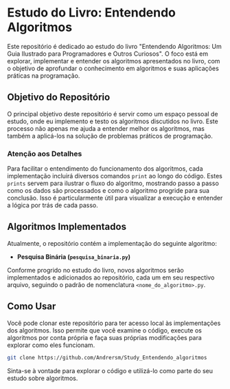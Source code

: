 
# Estudo do Livro: Entendendo Algoritmos

Este repositório é dedicado ao estudo do livro "Entendendo Algoritmos: Um Guia Ilustrado para Programadores e Outros Curiosos". O foco está em explorar, implementar e entender os algoritmos apresentados no livro, com o objetivo de aprofundar o conhecimento em algoritmos e suas aplicações práticas na programação.


## Objetivo do Repositório

O principal objetivo deste repositório é servir como um espaço pessoal de estudo, onde eu implemento e testo os algoritmos discutidos no livro. Este processo não apenas me ajuda a entender melhor os algoritmos, mas também a aplicá-los na solução de problemas práticos de programação.

### Atenção aos Detalhes

Para facilitar o entendimento do funcionamento dos algoritmos, cada implementação incluirá diversos comandos `print` ao longo do código. Estes `prints` servem para ilustrar o fluxo do algoritmo, mostrando passo a passo como os dados são processados e como o algoritmo progride para sua conclusão. Isso é particularmente útil para visualizar a execução e entender a lógica por trás de cada passo.

## Algoritmos Implementados

Atualmente, o repositório contém a implementação do seguinte algoritmo:

- **Pesquisa Binária (`pesquisa_binaria.py`)**

Conforme progrido no estudo do livro, novos algoritmos serão implementados e adicionados ao repositório, cada um em seu respectivo arquivo, seguindo o padrão de nomenclatura `<nome_do_algoritmo>.py`.

## Como Usar

Você pode clonar este repositório para ter acesso local às implementações dos algoritmos. Isso permite que você examine o código, execute os algoritmos por conta própria e faça suas próprias modificações para explorar como eles funcionam.

```bash
git clone https://github.com/Andrersm/Study_Entendendo_algoritmos
```

Sinta-se à vontade para explorar o código e utilizá-lo como parte do seu estudo sobre algoritmos.

